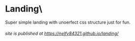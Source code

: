 # Landing\

Super simple landing with unoerfect css structure just for fun.

###### site is published at https://nelfy84321.github.io/landing/
